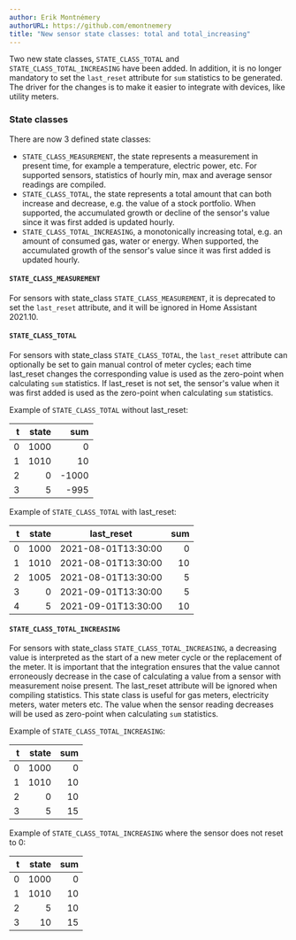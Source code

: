 ```yaml
---
author: Erik Montnémery
authorURL: https://github.com/emontnemery
title: "New sensor state classes: total and total_increasing"
---
```


Two new state classes, `STATE_CLASS_TOTAL` and `STATE_CLASS_TOTAL_INCREASING` have been
added. In addition, it is no longer mandatory to set the `last_reset` attribute for
`sum` statistics to be generated. The driver for the changes is to make it easier to
integrate with devices, like utility meters.

### State classes

There are now 3 defined state classes:

- `STATE_CLASS_MEASUREMENT`, the state represents a measurement in present time, for 
   example a temperature, electric power, etc. For supported sensors, statistics of 
   hourly min, max and average sensor readings are compiled.
- `STATE_CLASS_TOTAL`, the state represents a total amount that can both increase and
   decrease, e.g. the value of a stock portfolio. When supported, the accumulated growth
   or decline of the sensor's value since it was first added is updated hourly.
- `STATE_CLASS_TOTAL_INCREASING`, a monotonically increasing total, e.g. an amount of
   consumed gas, water or energy. When supported, the accumulated growth of the sensor's
   value since it was first added is updated hourly.

#### `STATE_CLASS_MEASUREMENT`

For sensors with state_class `STATE_CLASS_MEASUREMENT`, it is deprecated to set the
`last_reset` attribute, and it will be ignored in Home Assistant 2021.10.

#### `STATE_CLASS_TOTAL`

For sensors with state_class `STATE_CLASS_TOTAL`, the `last_reset` attribute can
optionally be set to gain manual control of meter cycles; each time last_reset changes
the corresponding value is used as the zero-point when calculating `sum` statistics.
If last_reset is not set, the sensor's value when it was first added is used as the
zero-point when calculating `sum` statistics.

Example of `STATE_CLASS_TOTAL` without last_reset:

| t    | state  | sum    |
| ---: | -----: | -----: |
|   0  |  1000  |     0  |
|   1  |  1010  |    10  |
|   2  |     0  | -1000  |
|   3  |     5  |  -995  |

Example of `STATE_CLASS_TOTAL` with last_reset:

| t    | state  | last_reset          | sum    |
| ---: | -----: | ------------------- | -----: |
|   0  |  1000  | 2021-08-01T13:30:00 |     0  |
|   1  |  1010  | 2021-08-01T13:30:00 |    10  |
|   2  |  1005  | 2021-08-01T13:30:00 |     5  |
|   3  |     0  | 2021-09-01T13:30:00 |     5  |
|   4  |     5  | 2021-09-01T13:30:00 |    10  |


#### `STATE_CLASS_TOTAL_INCREASING`

For sensors with state_class `STATE_CLASS_TOTAL_INCREASING`, a decreasing value is
interpreted as the start of a new meter cycle or the replacement of the meter. It is
important that the integration ensures that the value cannot erroneously decrease in 
the case of calculating a value from a sensor with measurement noise present. The
last_reset attribute will be ignored when compiling statistics. This state class is
useful for gas meters, electricity meters, water meters etc. The value when the sensor
reading decreases will be used as zero-point when calculating `sum` statistics.

Example of `STATE_CLASS_TOTAL_INCREASING`:

| t    | state  | sum  |
| ---: | -----: | ---: |
|   0  |  1000  |   0  |
|   1  |  1010  |  10  |
|   2  |     0  |  10  |
|   3  |     5  |  15  |

Example of `STATE_CLASS_TOTAL_INCREASING` where the sensor does not reset to 0:

| t    | state  | sum  |
| ---: | -----: | ---: |
|   0  |  1000  |   0  |
|   1  |  1010  |  10  |
|   2  |     5  |  10  |
|   3  |     10 |  15  |
